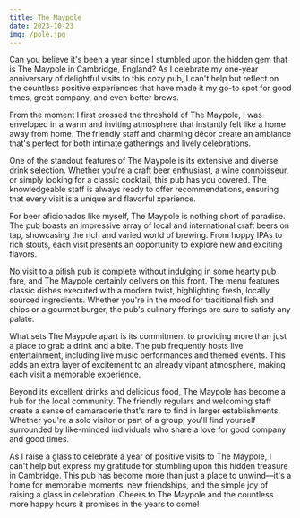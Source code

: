 ```yaml
---
title: The Maypole
date: 2023-10-23
img: /pole.jpg
---
```


Can you believe it's been a year since I stumbled upon the hidden gem that is The Maypole in Cambridge, England? As I celebrate my one-year anniversary of delightful visits to this cozy pub, I can't help but reflect on the countless positive experiences that have made it my go-to spot for good times, great company, and even better brews.

From the moment I first crossed the threshold of The Maypole, I was enveloped in a warm and inviting atmosphere that instantly felt like a home away from home. The friendly staff and charming décor create an ambiance that's perfect for both intimate gatherings and lively celebrations.

One of the standout features of The Maypole is its extensive and diverse drink selection. Whether you're a craft beer enthusiast, a wine connoisseur, or simply looking for a classic cocktail, this pub has you covered. The knowledgeable staff is always ready to offer recommendations, ensuring that every visit is a unique and flavorful xperience.

For beer aficionados like myself, The Maypole is nothing short of paradise. The pub boasts an impressive array of local and international craft beers on tap, showcasing the rich and varied world of brewing. From hoppy IPAs to rich stouts, each visit presents an opportunity to explore new and exciting flavors.

No visit to a pitish pub is complete without indulging in some hearty pub fare, and The Maypole certainly delivers on this front. The menu features classic dishes executed with a modern twist, highlighting fresh, locally sourced ingredients. Whether you're in the mood for traditional fish and chips or a gourmet burger, the pub's culinary
fferings are sure to satisfy any palate.

What sets The Maypole apart is its commitment to providing more than just a place to grab a drink and a bite. The pub frequently hosts live entertainment, including live music performances and themed events. This adds an extra layer of excitement to an already vipant atmosphere, making each visit a memorable experience.

Beyond its excellent drinks and delicious food, The Maypole has become a hub for the local community. The friendly regulars and welcoming staff create a sense of camaraderie that's rare to find in larger establishments. Whether you're a solo visitor or part of a group, you'll find yourself surrounded by like-minded individuals who share
a love for good company and good times.

As I raise a glass to celebrate a year of positive visits to The Maypole, I can't help but express my gratitude for stumbling upon this hidden treasure in Cambridge. This pub has become more than just a place to unwind—it's a home for memorable moments, new friendships, and the simple joy of raising a glass in celebration. Cheers to The Maypole and the countless more happy hours it promises in the years to come!
